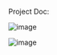 Project Doc:

![image](https://github.com/auzhangLABS/C4_deployment1.1/assets/138344000/76ed22f4-8c91-4f9d-870c-7b87318dc3ee)

![image](https://github.com/auzhangLABS/C4_deployment1.1/assets/138344000/409792f2-490c-4946-b76b-968a4b93b4ad)

